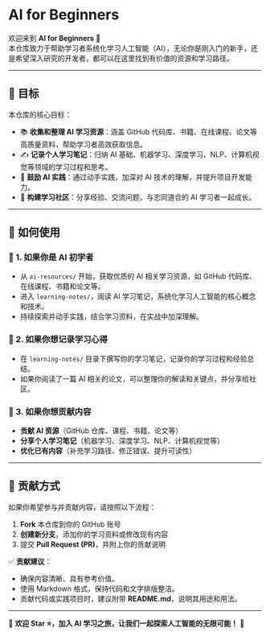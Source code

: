 # AI for Beginners

欢迎来到 **AI for Beginners** 🎉  
本仓库致力于帮助学习者系统化学习人工智能（AI），无论你是刚入门的新手，还是希望深入研究的开发者，都可以在这里找到有价值的资源和学习路径。

---

## 🎯 目标

本仓库的核心目标：
- 📚 **收集和整理 AI 学习资源**：涵盖 GitHub 代码库、书籍、在线课程、论文等高质量资料，帮助学习者高效获取信息。
- ✍️ **记录个人学习笔记**：归纳 AI 基础、机器学习、深度学习、NLP、计算机视觉等领域的学习过程和思考。
- 🚀 **鼓励 AI 实践**：通过动手实践，加深对 AI 技术的理解，并提升项目开发能力。
- 🤝 **构建学习社区**：分享经验、交流问题，与志同道合的 AI 学习者一起成长。

---

## 📌 如何使用

### **🔰 1. 如果你是 AI 初学者**
- 从 `ai-resources/` 开始，获取优质的 AI 相关学习资源，如 GitHub 代码库、在线课程、书籍和论文等。
- 进入 `learning-notes/`，阅读 AI 学习笔记，系统化学习人工智能的核心概念和技术。
- 持续探索并动手实践，结合学习资料，在实战中加深理解。

### **📝 2. 如果你想记录学习心得**
- 在 `learning-notes/` 目录下撰写你的学习笔记，记录你的学习过程和经验总结。
- 如果你阅读了一篇 AI 相关的论文，可以整理你的解读和关键点，并分享给社区。

### **🔧 3. 如果你想贡献内容**
- **贡献 AI 资源**（GitHub 仓库、课程、书籍、论文等）
- **分享个人学习笔记**（机器学习、深度学习、NLP、计算机视觉等）
- **优化已有内容**（补充学习路径、修正错误、提升可读性）

---

## 🌟 贡献方式

如果你希望参与并贡献内容，请按照以下流程：

1. **Fork** 本仓库到你的 GitHub 账号  
2. **创建新分支**，添加你的学习资料或修改现有内容  
3. 提交 **Pull Request (PR)**，并附上你的贡献说明  

✅ **贡献建议**：
- 确保内容清晰、具有参考价值。
- 使用 Markdown 格式，保持代码和文字排版整洁。
- 贡献代码或实践项目时，建议附带 **README.md**，说明其用途和用法。

---

🚀 **欢迎 Star ⭐，加入 AI 学习之旅，让我们一起探索人工智能的无限可能！** 🚀
